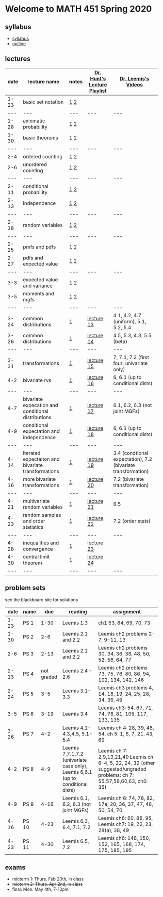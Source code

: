 # Welcome to MATH 451 Spring 2020

## syllabus

- [syllabus](syllabus/syllabus.pdf)
- [outline](student_outline.pdf)


## lectures

date | lecture name | notes | [Dr. Hunt's Lecture Playlist](https://www.youtube.com/playlist?list=PL8bivwGDerXpLhyPQncWPy1_Di8b04iMm) | [Dr. Leemis's Videos](http://www.math.wm.edu/~leemis/videos/probability/) | 
---|---|---|---|---
1-23 | basic set notation | [1](lns/lec1_1.pdf) [2](lns/lec1_2.pdf) | ||
---|---|---|---|---
1-28 | axiomatic probability | [1](lns/lec2_1.pdf) [2](lns/lec2_2.pdf) |||
1-30 | basic theorems | [1](lns/lec3_1.pdf) [2](lns/lec3_2.pdf) |||
---|---|---|---|---
2-4 | ordered counting | [1](lns/lec4_1.pdf) [2](lns/lec4_2.pdf) |||
2-6 | unordered counting | [1](lns/lec5_1.pdf) [2](lns/lec5_2.pdf) |||
---|---|---|---|---
2-11 | conditional probability | [1](lns/lec6_1.pdf) [2](lns/lec6_2.pdf) |||
2-13 | independence | [1](lns/lec7_1.pdf) [2](lns/lec7_2.pdf) ||
---|---|---|---|---
2-18 | random variables | [1](lns/lec8_1.pdf) [2](lns/lec8_2.pdf) |||
---|---|---|---|---
2-25 | pmfs and pdfs | [1](lns/lec9_1.pdf) [2](lns/lec9_2.pdf) |||
2-27 | pdfs and expected value | [1](lns/lec10_1.pdf) [2](lns/lec10_2.pdf) |||
---|---|---|---|---
3-3 | expected value and variance | [1](lns/lec11_1.pdf) [2](lns/lec11_2.pdf) |||
3-5 | moments and mgfs | [1](lns/lec12_1.pdf) [2](lns/lec12_2.pdf) |||
---|---|---|---|---
3-24 | common distributions | [1](lns/lec13_1.pdf) | [lecture 13](https://youtu.be/B-vB4VkjzC0)| 4.1, 4.2, 4.7 (uniform), 5.1, 5.2, 5.4
3-26 | common distributions | [1](lns/lec14_1.pdf) | [lecture 14](https://youtu.be/8AcE3V4B8k8)| 4.5, 5.3, 4.3, 5.5 (beta)
---|---|---|---|---
3-31 | transformations | [1](lns/lec15_1.pdf) | [lecture 15](https://youtu.be/2ULC7aTyEl4)| 7, 7.1, 7.2 (first four, univariate only)
4-2 | bivariate rvs | [1](lns/lec16_1.pdf) | [lecture 16](https://youtu.be/iULJ7vKl58k)| 6, 6.1 (up to conditional dists)
---|---|---|---|---
4-7 | bivariate expecation and conditional distributions | [1](lns/lec17_1.pdf) | [lecture 17](https://youtu.be/uMIO_EBC2Ro)| 6.1, 6.2, 6.3 (not joint MGFs)
4-9 | conditional expectation and independence | [1](lns/lec18_1.pdf) | [lecture 18](https://youtu.be/pvr-rowWXZI)| 6, 6.1 (up to conditional dists)
---|---|---|---|---
4-14 | iterated expectaiton and bivariate transformations | [1](lns/lec19_1.pdf) | [lecture 19](https://youtu.be/yMB2IuOm_JI)| 3.4 (condtional expectation), 7.2 (bivariate transformation)
4-16 | more bivariate transformations | [1](lns/lec20_1.pdf) | [lecture 20](https://youtu.be/FAtB0bS_a9k)| 7.2 (bivariate transformation)
---|---|---|---|---
4-21 | multivariate random variables | [1](lns/lec21_1.pdf) | [lecture 21](https://youtu.be/OMDlAY4xfw0) | 6.5 
4-23 | random samples and order statistics | [1](lns/lec22_1.pdf) | [lecture 22](https://youtu.be/Uj0uaokrmgE) | 7.2 (order stats)
---|---|---|---|---
4-28 | inequalities and convergence | [1](lns/lec23_1.pdf) | [lecture 23](https://youtu.be/G-d3aif_EjI) | 
4-30 | central limit theorem | [1](lns/lec24_1.pdf) | [lecture 24](https://youtu.be/I6Ngn4drDWo) | 
---|---|---|---|---



## problem sets

see the blackboard site for solutions

date | name | due | reading| assignment |
--- | --- | --- | --- |---
1-23 | PS 1 | 1-30 | Leemis 1.3 | ch1 63, 64, 69, 70, 73 |
1-30 | PS 2 | 2-6 |  Leemis 2.1 and 2.2 |  Leemis ch2 problems 2-7, 9-11, 13 |
2-6 | PS 3 | 2-13 |  Leemis 2.1 and 2.2 |  Leemis ch2 problems 30, 34, 36, 38, 48, 50, 52, 56, 64, 77|
2-13 | PS 4 | not graded |   Leemis 2.4 - 2.6 |  Leemis ch2 problems 73, 75, 76, 80, 86, 94, 102, 134, 142, 146|
2-24 | PS 5 | 3-5 |   Leemis 3.1-3.3 |  Leemis ch3 problems 4, 14, 18, 19, 24, 25, 28, 34, 36, 49 |
3-5 | PS 6 | 3-19 |   Leemis 3.4 |  Leemis ch3: 54, 67, 71, 74, 78, 81, 105, 117, 133, 135| 
3-26 | PS 7 | 4-2 |  Leemis 4.1-4.3,4.5, 5.1-5.4 | Leemis ch 4: 28, 39, 48, 54, ch 5: 1, 5, 7, 21, 43, 69 |
4-2 | PS 8 | 4-9 |  Leemis 7,7.1,7.2 (univariate case only), Leemis 6,6.1 (up to conditional dists)   | Leemis ch 7: 2,9,13,21,40 Leemis ch 6: 4, 5, 22, 24, 32 (other suggested/ungraded problems: ch 7: 55,57,58,60,63, ch6: 35) | 
4-9 | PS 9 | 4-16 |  Leemis 6.1, 6.2, 6.3 (not joint MGFs)   | Leemis ch 6: 74, 78, 82, 17a, 20, 36, 37, 47, 48, 50, 54, 70|
4-16 | PS 10 | 4-23 |  Leemis 6.3, 6.4, 7.1, 7.2 | Leemis ch6: 60, 88, 95, Leemis ch7: 19, 22, 23, 28(a), 38, 49|
4-23 | PS 11 | 4-30 |  Leemis 6.5, 7.2 | Leemis ch6: 148, 150, 152, 165, 168, 174, 175, 185, 195|

## exams

- midterm 1: Thurs. Feb 20th, in class
- ~~midterm 2: Thurs. Apr 2nd, in class~~
- final: Mon. May 4th, 7-10pm
